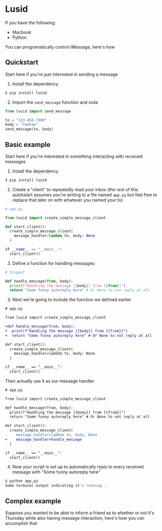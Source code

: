 # Lusid

If you have the following:

* Macbook
* Python

You can programatically control iMessage, here's how

## Quickstart

Start here if you're just interested in sending a message

1. Install the dependency

```bash
$ pip install lusid
```

2. Import the `send_message` function and voila

```python
from lusid import send_message

to = "123-456-7890"
body = "Yeehaw"
send_message(to, body)
```

## Basic example

Start here if you're interested in something interacting with received messages

1. Install the dependency

```bash
$ pip install lusid
```

2. Create a "client" to repeatedly read your inbox (the rest of this quickstart assumes you're writing to a file named `app.py` but feel free to replace that later on with whatever you named your to)

```python
# app.py

from lusid import create_simple_message_client

def start_client():
  create_simple_message_client(
    message_handler=lambda to, body: None
  )

if __name__ == "__main__":
  start_client()
```

3. Define a function for handling messages:

```python
# Snippet

def handle_message(from, body):
  print(f"Handling the message [{body}] from [{from}]")
  return "Some funny autoreply here" # Or None to not reply at all
```

3. Next we're going to include the function we defined earlier

```diff
# app.py

from lusid import create_simple_message_client

+def handle_message(from, body):
+  print(f"Handling the message [{body}] from [{from}]")
+  return "Some funny autoreply here" # Or None to not reply at all

def start_client():
  create_simple_message_client(
    message_handler=lambda to, body: None
  )

if __name__ == "__main__":
  start_client()
```

Then actually use it as our message handler

```diff
# app.py

from lusid import create_simple_message_client

def handle_message(from, body):
  print(f"Handling the message [{body}] from [{from}]")
  return "Some funny autoreply here" # Or None to not reply at all

def start_client():
  create_simple_message_client(
-    message_handler=lambda to, body: None
+    message_handler=handle_message
  )

if __name__ == "__main__":
  start_client()
```

4. Now your script is set up to automatically reply to every received message with "Some funny autoreply here"

```bash
$ python app.py
Some terminal output indicating it's running...
```

## Complex example

Suppose you wanted to be able to inform a friend as to whether or not it's Thursday while also having message interaction, here's how you can accomplish that
